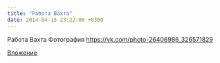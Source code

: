 ```yaml
---
title: "Работа Вахта"
date: 2014-04-15 23:22:00 +0300
---
```


Работа Вахта
Фотография
https://vk.com/photo-26406986_326571829

[Вложение](https://vk.com/photo-26406986_326571829)
